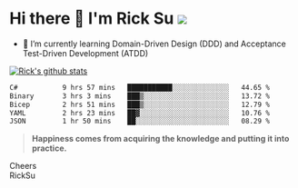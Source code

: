 # Hi there 👋 I'm Rick Su ![](https://komarev.com/ghpvc/?username=ricksu978)
<!--
**ricksu978/ricksu978** is a ✨ _special_ ✨ repository because its `README.md` (this file) appears on your GitHub profile.

Here are some ideas to get you started:

- 🔭 I’m currently working on ...
-->
- 🌱 I’m currently learning Domain-Driven Design (DDD) and Acceptance Test-Driven Development (ATDD)
<!--
- 👯 I’m looking to collaborate on ...
- 🤔 I’m looking for help with ...
- 💬 Ask me about ...
- 📫 How to reach me: ...
- 😄 Pronouns: ...
- ⚡ Fun fact: ...
-->
[![Rick's github stats](https://github-readme-stats.vercel.app/api?username=ricksu978&theme=dark)](https://github.com/ricksu978/ricksu978)

<!--START_SECTION:waka-->

```txt
C#           9 hrs 57 mins   ███████████░░░░░░░░░░░░░░   44.65 %
Binary       3 hrs 3 mins    ███▒░░░░░░░░░░░░░░░░░░░░░   13.72 %
Bicep        2 hrs 51 mins   ███▒░░░░░░░░░░░░░░░░░░░░░   12.79 %
YAML         2 hrs 23 mins   ██▓░░░░░░░░░░░░░░░░░░░░░░   10.76 %
JSON         1 hr 50 mins    ██░░░░░░░░░░░░░░░░░░░░░░░   08.29 %
```

<!--END_SECTION:waka-->

> **Happiness comes from acquiring the knowledge and putting it into practice.**

Cheers  
RickSu 
